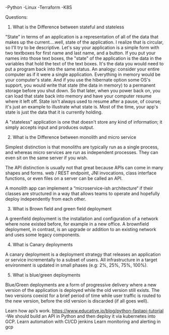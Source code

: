 -Python
-Linux
-Terraform
-K8S


Questions:

1. What is the Difference between stateful and stateless

"State" in terms of an application is a representation of all of the data that makes up the current....well, state of the application. I realize that is circular, so I'll try to be descriptive. Let's say your application is a simple form with two textboxes for first name and last name, and a button. If you put your names into those text boxes, the "state" of the application is the data in the variables that hold the text of the text boxes. It's the data you would need to put a program back into the same status. An analogy: consider your entire computer as if it were a single application. Everything in memory would be your computer's state. And if you use the hibernate option some OS's support, you would write that state (the data in memory) to a permanent storage before you shut down. So that later, when you power back on, you can load that state back into memory and have your computer resume where it left off. State isn't always used to resume after a pause, of course; it's just an example to illustrate what state is. Most of the time, your app's state is just the data that it is currently holding.

A "stateless" application is one that doesn't store any kind of information; it simply accepts input and produces output.

2. What is the Difference between monolith and micro service

Simplest distinction is that monoliths are typically run as a single process, and whereas micro services are run as independent processes. They can even sit on the same server if you wish.

The API distinction is usually not that great because APIs can come in many shapes and forms. web / REST endpoint, JNI invocations, class interface functions, or even files on a server can be called an API.

A monolith app can implement a “microservice-ish architecture“ if their classes are structured in a way that allows teams to operate and hopefully deploy independently from each other.

3. What is Brown field and green field deployment

A greenfield deployment is the installation and configuration of a network where none existed before, for example in a new office. A brownfield deployment, in contrast, is an upgrade or addition to an existing network and uses some legacy components.

4. What is Canary deployments

A canary deployment is a deployment strategy that releases an application or service incrementally to a subset of users. All infrastructure in a target environment is updated in small phases (e.g: 2%, 25%, 75%, 100%).

5. What is blue/green deployments

Blue/Green deployments are a form of progressive delivery where a new version of the application is deployed while the old version still exists. The two versions coexist for a brief period of time while user traffic is routed to the new version, before the old version is discarded (if all goes well).


Learn how api’s work. https://www.educative.io/blog/python-fastapi-tutorial
    -We should build an API in Python and then deploy it via kubernetes into GCP. 
Learn automation with CI/CD jenkins 
Learn monitoring and alerting in gcp